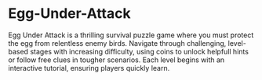 # Egg-Under-Attack
Egg Under Attack is a thrilling survival puzzle game where you must protect the egg from relentless enemy birds. Navigate through challenging, level-based stages with increasing difficulty, using coins to unlock helpfull hints or follow free clues in tougher scenarios. Each level begins with an interactive tutorial, ensuring players quickly learn.
